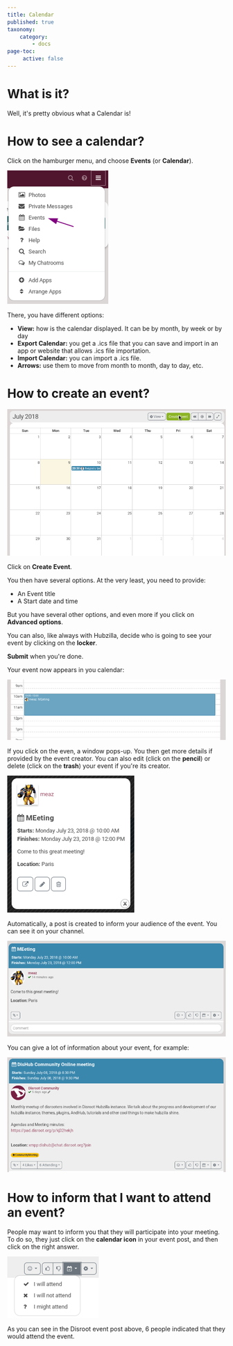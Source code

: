 ```yaml
---
title: Calendar
published: true
taxonomy:
    category:
        - docs
page-toc:
     active: false
---
```


# What is it?
Well, it's pretty obvious what a Calendar is!

# How to see a calendar?
Click on the hamburger menu, and choose **Events** (or **Calendar**).

![Calendar_access](en/Calendar_access.png)

There, you have different options:

- **View:** how is the calendar displayed. It can be by month, by week or by day
- **Export Calendar:** you get a .ics file that you can save and import in an app or website that allows .ics file importation.
- **Import Calendar:** you can import a .ics file.
- **Arrows:** use them to move from month to month, day to day, etc.

# How to create an event?

![Calendar_create_event](en/Calendar_create_event.gif)

Click on **Create Event**.

You then have several options. At the very least, you need to provide:
- An Event title
- A Start date and time

But you have several other options, and even more if you click on **Advanced options**.

You can also, like always with Hubzilla, decide who is going to see your event by clicking on the **locker**.

**Submit** when you're done.

Your event now appears in you calendar:

![Calendar_event_view](en/Calendar_event_view.png)

If you click on the even, a window pops-up. You then get more details if provided by the event creator.
You can also edit (click on the **pencil**) or delete (click on the **trash**) your event if you're its creator.

![Calendar_event_view_click](en/Calendar_event_view_click.png)

Automatically, a post is created to inform your audience of the event. You can see it on your channel.

![Calendar_post](en/Calendar_post.png)

You can give a lot of information about your event, for example:

![Calendar_post_disroot](en/Calendar_post_disroot.png)

# How to inform that I want to attend an event?
People may want to inform you that they will participate into your meeting. To do so, they just click on the **calendar icon** in your event post, and then click on the right answer.

![Calendar_attendance](en/Calendar_attendance.png)

As you can see in the Disroot event post above, 6 people indicated that they would attend the event.
